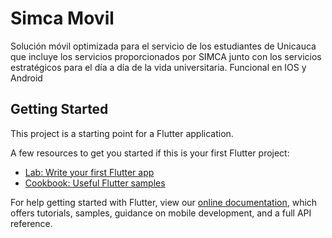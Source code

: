 # Simca Movil
Solución móvil optimizada para el servicio de los estudiantes de Unicauca que incluye los servicios proporcionados por SIMCA junto con los servicios estratégicos para el día a día de la vida universitaria.
Funcional en IOS y Android

## Getting Started

This project is a starting point for a Flutter application.

A few resources to get you started if this is your first Flutter project:

- [Lab: Write your first Flutter app](https://flutter.dev/docs/get-started/codelab)
- [Cookbook: Useful Flutter samples](https://flutter.dev/docs/cookbook)

For help getting started with Flutter, view our
[online documentation](https://flutter.dev/docs), which offers tutorials,
samples, guidance on mobile development, and a full API reference.
